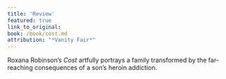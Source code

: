 ```yaml
---
title: 'Review'
featured: true
link_to_original:
book: /book/cost.md
attribution: "*Vanity Fair*"
---
```

Roxana Robinson’s *Cost* artfully portrays a family transformed by the far-reaching consequences of a son’s heroin addiction.

